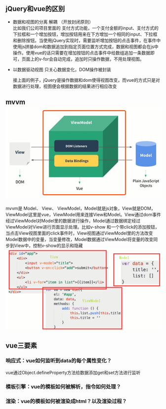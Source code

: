 ## jQuery和vue的区别

* 数据和视图的分离  解耦 （开放封闭原则）  
  比如我们公司项目里面的 支付方式功能，一个支付金额的input、支付方式的下拉框和一个增加按钮，增加按钮用来在下方增加一个相同的input、下拉框和删除按钮。当使用jQuery实现时，需要监听增加按钮的点击事件，在事件中使用js拼接dom和数据追加到指定页面位置方式完成，数据和视图都会在js中操作。使用vue的话只需要在增加按钮的点击事件中给数组追加一条数据即可，页面上的v-for会自动完成，追加时只操作数据，不用处理视图。

* 以数据驱动视图 只关心数据变化，DOM操作被封装

  接上面的例子，jQuery是操作数据和dom使得视图改变，而vue的方式只是对数据进行处理，视图便会根据数据的结果进行相应改变

## mvvm![](/assets/vue/mvvm.png)

mvvm是 Model、 View、 ViewModel，Model就是js对象，View就是DOM，ViewModel这里是vue，ViewModel用来连接View和Model。View通过dom事件经过ViewModel对Model里的数据进行操作，Model通过数据绑定经过ViewModel对View进行页面显示处理。比如v-show 和一个带click的添加按钮，当点击View视图里面的click事件时，View视图通过ViewModel里的方法改变Model数据中的变量，当变量修改，Model数据通过ViewModel将变量的改变同步到View中，控制v-show的显示和隐藏![](/assets/vue/mvvm1.png)

## vue三要素

### 响应式：vue如何监听到data的每个属性变化？

vue通过Object.defineProperty方法给数据添加get和set方法进行监听

### 模板引擎：vue的模板如何被解析，指令如何处理？

### 渲染：vue的模板如何被渲染成html？以及渲染过程？




